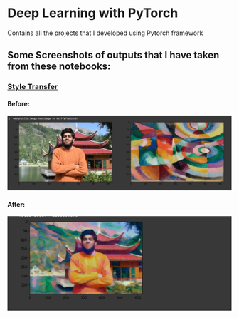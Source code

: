 # Deep Learning with PyTorch
Contains all the projects that I developed using Pytorch framework


## Some Screenshots of outputs that I have taken from these notebooks:

### [Style Transfer](https://github.com/talha3111997/Pytorch-Projects/blob/master/Style_Transfer_Exercise_with_pytorch.ipynb)

#### Before: 
![Alt text](https://github.com/talha3111997/Pytorch-Projects/blob/master/Screenshots/styleTransfer0.JPG?raw=true "Output of Style Transfer with pytorch")


#### After:

![Alt text](https://github.com/talha3111997/Pytorch-Projects/blob/master/Screenshots/styleTransfer.JPG?raw=true "Output of Style Transfer with pytorch")

